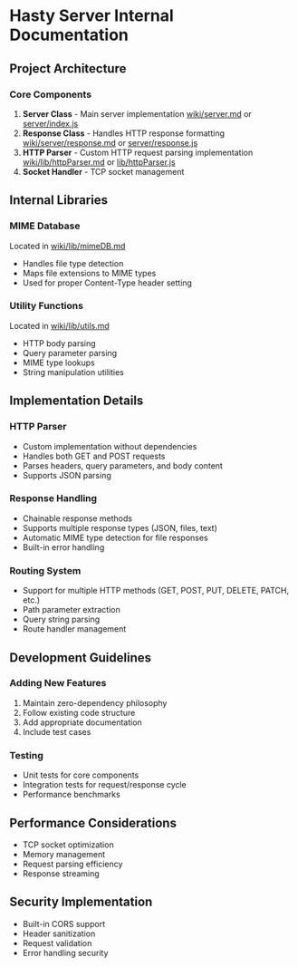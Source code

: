 # Hasty Server Internal Documentation

## Project Architecture

### Core Components
1. **Server Class** - Main server implementation [wiki/server.md](server/index.md)  or [server/index.js](../server/index.js)
2. **Response Class** - Handles HTTP response formatting [wiki/server/response.md](server/response.md) or [server/response.js](../server/response.js)
3. **HTTP Parser** - Custom HTTP request parsing implementation [wiki/lib/httpParser.md](lib/httpParser.md) or [lib/httpParser.js](../lib/httpParser.js)
4. **Socket Handler** - TCP socket management

## Internal Libraries

### MIME Database
Located in [wiki/lib/mimeDB.md](lib/mimeDB.md)
- Handles file type detection
- Maps file extensions to MIME types
- Used for proper Content-Type header setting

### Utility Functions
Located in [wiki/lib/utils.md](lib/utils.md)
- HTTP body parsing
- Query parameter parsing
- MIME type lookups
- String manipulation utilities

## Implementation Details

### HTTP Parser
- Custom implementation without dependencies
- Handles both GET and POST requests
- Parses headers, query parameters, and body content
- Supports JSON parsing

### Response Handling
- Chainable response methods
- Supports multiple response types (JSON, files, text)
- Automatic MIME type detection for file responses
- Built-in error handling

### Routing System
- Support for multiple HTTP methods (GET, POST, PUT, DELETE, PATCH, etc.)
- Path parameter extraction
- Query string parsing
- Route handler management

## Development Guidelines

### Adding New Features
1. Maintain zero-dependency philosophy
2. Follow existing code structure
3. Add appropriate documentation
4. Include test cases

### Testing
- Unit tests for core components
- Integration tests for request/response cycle
- Performance benchmarks

## Performance Considerations
- TCP socket optimization
- Memory management
- Request parsing efficiency
- Response streaming

## Security Implementation
- Built-in CORS support
- Header sanitization
- Request validation
- Error handling security
